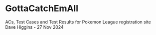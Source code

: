 # GottaCatchEmAll
ACs, Test Cases and Test Results for Pokemon League registration site
Dave Higgins - 27 Nov 2024
